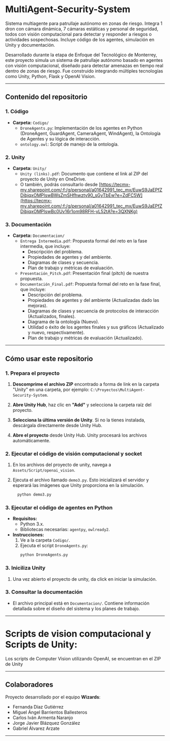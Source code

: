 # MultiAgent-Security-System  

Sistema multiagente para patrullaje autónomo en zonas de riesgo. Integra 1 dron con cámara dinámica, 7 cámaras estáticas y personal de seguridad, todos con visión computacional para detectar y responder a riesgos o actividades sospechosas. Incluye código de los agentes, simulación en Unity y documentación.  

Desarrollado durante la etapa de Enfoque del Tecnológico de Monterrey, este proyecto simula un sistema de patrullaje autónomo basado en agentes con visión computacional, diseñado para detectar amenazas en tiempo real dentro de zonas de riesgo. Fue construido integrando múltiples tecnologías como Unity, Python, Flask y OpenAI Vision.

---
## Contenido del repositorio

### 1. Código
- **Carpeta:** `Codigo/`
  - `DroneAgents.py`: Implementación de los agentes en Python (DroneAgent, GuardAgent, CameraAgent, WindAgent), la Ontología de Agentes y su lógica de interacción.
  - `ontology.owl`: Script de manejo de la ontología.

### 2. Unity
- **Carpeta:** `Unity/`
  - `Unity (links).pdf`: Documento que contiene el link al ZIP del proyecto de Unity en OneDrive.
  - O también, podrás consultarlo desde [https://tecmx-my.sharepoint.com/:f:/g/personal/a01642991_tec_mx/EuwS9JaEPfZDibjqxOMPIswBWsZmSHfhwzty90_sGyTbEw?e=ZdFC5W](https://tecmx-my.sharepoint.com/:f:/g/personal/a01642991_tec_mx/EuwS9JaEPfZDibjqxOMPIswBc0Uv16r1om98RFH-yL52tA?e=3QXNKg)
    
 ### 3. Documentación
- **Carpeta:** `Documentacion/`
  - `Entrega Intermedia.pdf`: Propuesta formal del reto en la fase intermedia, que incluye:
    - Descripción del problema.
    - Propiedades de agentes y del ambiente.
    - Diagramas de clases y secuencia.
    - Plan de trabajo y métricas de evaluación.
  - `Presentación_Pitch.pdf`: Presentación final (pitch) de nuestra propuesta.
  - `Documentación_Final.pdf`: Propuesta formal del reto en la fase final, que incluye:
    - Descripción del problema.
    - Propiedades de agentes y del ambiente (Actualizadas dado las mejoras).
    - Diagramas de clases y secuencia de protocolos de interacción (Actualizados, finales).
    - Diagrama de la ontología (Nuevo).
    - Utilidad o éxito de los agentes finales y sus gráficos (Actualizado y nuevo, respectivamente).
    - Plan de trabajo y métricas de evaluación (Actualizado).
---

## Cómo usar este repositorio

### 1. Prepara el proyecto
1. **Descomprime el archivo ZIP** encontrado a forma de link en la carpeta "Unity" en una carpeta, por ejemplo: `C:\Proyectos\MultiAgent-Security-System`.  

2. **Abre Unity Hub**, haz clic en **"Add"** y selecciona la carpeta raíz del proyecto.  

3. **Selecciona la última versión de Unity**. Si no la tienes instalada, descárgala directamente desde Unity Hub.  

4. **Abre el proyecto** desde Unity Hub. Unity procesará los archivos automáticamente.  

### 2. Ejecutar el código de visión computacional y socket
1. En los archivos del proyecto de unity, navega a `Assets/Script/openai_vision`.

2. Ejecuta el archivo llamado `demo3.py`. Esto inicializará el servidor y esperará las imágenes que Unity proporciona en la simulación.
   ```bash
     python demo3.py
     ```

### 3. Ejecutar el código de agentes en Python
- **Requisitos:**
  - Python 3.x.
  - Bibliotecas necesarias: `agentpy`, `owlready2`.
- **Instrucciones:**
  1. Ve a la carpeta `Codigo/`.
  2. Ejecuta el script `DroneAgents.py`:
     ```bash
     python DroneAgents.py
     ```
### 3. Iniciliza Unity
  1. Una vez abierto el proyecto de unity, da click en iniciar la simulación.


### 3. Consultar la documentación
- El archivo principal está en `Documentacion/`. Contiene información detallada sobre el diseño del sistema y los planes de trabajo.

---

# Scripts de vision computacional y  Scripts de Unity:
Los scripts de Computer Vision utilizando OpenAI, se encuentran en el ZIP de Unity

---
## Colaboradores

Proyecto desarrollado por el equipo **Wizards**:
- Fernanda Díaz Gutiérrez
- Miguel Ángel Barrientos Ballesteros
- Carlos Iván Armenta Naranjo
- Jorge Javier Blázquez González
- Gabriel Álvarez Arzate

---
